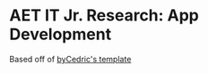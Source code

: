 # AET IT Jr. Research: App Development

Based off of [byCedric's template](https://github.com/byCedric/expo-monorepo-example/)

